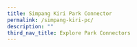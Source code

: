 ```yaml
---
title: Simpang Kiri Park Connector
permalink: /simpang-kiri-pc/
description: ""
third_nav_title: Explore Park Connectors
---
```

